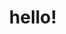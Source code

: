 ---
layout: page
title: hello!
nav: false
nav_order: 7
dropdown: true
children:
    - title: blog
      permalink: /blog/
    - title: divider
    - title: publications
      permalink: /publications/
    - title: divider
    - title: repositories
      permalink: /repositories/
---